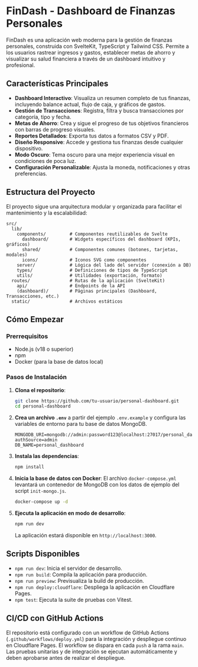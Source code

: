 # FinDash - Dashboard de Finanzas Personales

FinDash es una aplicación web moderna para la gestión de finanzas personales, construida con SvelteKit, TypeScript y Tailwind CSS. Permite a los usuarios rastrear ingresos y gastos, establecer metas de ahorro y visualizar su salud financiera a través de un dashboard intuitivo y profesional.

## Características Principales

- **Dashboard Interactivo**: Visualiza un resumen completo de tus finanzas, incluyendo balance actual, flujo de caja, y gráficos de gastos.
- **Gestión de Transacciones**: Registra, filtra y busca transacciones por categoría, tipo y fecha.
- **Metas de Ahorro**: Crea y sigue el progreso de tus objetivos financieros con barras de progreso visuales.
- **Reportes Detallados**: Exporta tus datos a formatos CSV y PDF.
- **Diseño Responsive**: Accede y gestiona tus finanzas desde cualquier dispositivo.
- **Modo Oscuro**: Tema oscuro para una mejor experiencia visual en condiciones de poca luz.
- **Configuración Personalizable**: Ajusta la moneda, notificaciones y otras preferencias.

## Estructura del Proyecto

El proyecto sigue una arquitectura modular y organizada para facilitar el mantenimiento y la escalabilidad:

```
src/
  lib/
    components/         # Componentes reutilizables de Svelte
      dashboard/        # Widgets específicos del dashboard (KPIs, gráficos)
      shared/           # Componentes comunes (botones, tarjetas, modales)
      icons/            # Iconos SVG como componentes
    server/             # Lógica del lado del servidor (conexión a DB)
    types/              # Definiciones de tipos de TypeScript
    utils/              # Utilidades (exportación, formato)
  routes/               # Rutas de la aplicación (SvelteKit)
    api/                # Endpoints de la API
    (dashboard)/        # Páginas principales (Dashboard, Transacciones, etc.)
  static/               # Archivos estáticos
```

## Cómo Empezar

### Prerrequisitos

- Node.js (v18 o superior)
- npm
- Docker (para la base de datos local)

### Pasos de Instalación

1.  **Clona el repositorio**:
    ```bash
    git clone https://github.com/tu-usuario/personal-dashboard.git
    cd personal-dashboard
    ```

2.  **Crea un archivo `.env`** a partir del ejemplo `.env.example` y configura las variables de entorno para tu base de datos MongoDB.
    ```
    MONGODB_URI=mongodb://admin:password123@localhost:27017/personal_dashboard?authSource=admin
    DB_NAME=personal_dashboard
    ```

3.  **Instala las dependencias**:
    ```bash
    npm install
    ```

4.  **Inicia la base de datos con Docker**:
    El archivo `docker-compose.yml` levantará un contenedor de MongoDB con los datos de ejemplo del script `init-mongo.js`.
    ```bash
    docker-compose up -d
    ```

5.  **Ejecuta la aplicación en modo de desarrollo**:
    ```bash
    npm run dev
    ```
    La aplicación estará disponible en `http://localhost:3000`.

## Scripts Disponibles

- `npm run dev`: Inicia el servidor de desarrollo.
- `npm run build`: Compila la aplicación para producción.
- `npm run preview`: Previsualiza la build de producción.
- `npm run deploy:cloudflare`: Despliega la aplicación en Cloudflare Pages.
- `npm test`: Ejecuta la suite de pruebas con Vitest.

## CI/CD con GitHub Actions

El repositorio está configurado con un workflow de GitHub Actions (`.github/workflows/deploy.yml`) para la integración y despliegue continuo en Cloudflare Pages. El workflow se dispara en cada `push` a la rama `main`.
Las pruebas unitarias y de integración se ejecutan automáticamente y deben aprobarse antes de realizar el despliegue.

